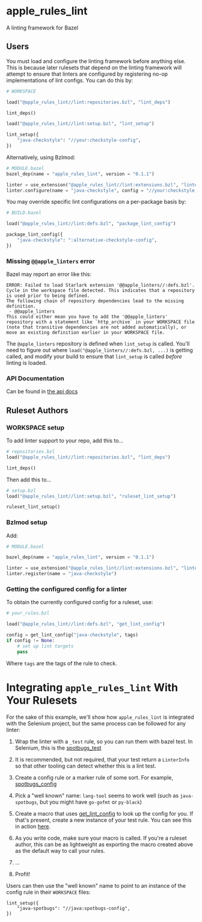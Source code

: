 # apple_rules_lint
A linting framework for Bazel

## Users

You must load and configure the linting framework before anything else.
This is because later rulesets that depend on the linting framework will
attempt to ensure that linters are configured by registering no-op
implementations of lint configs. You can do this by:

```py
# WORKSPACE

load("@apple_rules_lint//lint:repositories.bzl", "lint_deps")

lint_deps()

load("@apple_rules_lint//lint:setup.bzl", "lint_setup")

lint_setup({
    "java-checkstyle": "//your:checkstyle-config",
})
```

Alternatively, using Bzlmod:

```py
# MODULE.bazel
bazel_dep(name = "apple_rules_lint", version = "0.1.1")

linter = use_extension("@apple_rules_lint//lint:extensions.bzl", "linter")
linter.configure(name = "java-checkstyle", config = "//your:checkstyle-config")
```

You may override specific lint configurations on a per-package basis by:

```py
# BUILD.bazel

load("@apple_rules_lint//lint:defs.bzl", "package_lint_config")

package_lint_config({
    "java-checkstyle": ":alternative-checkstyle-config",
})
```

### Missing `@@apple_linters` error

Bazel may report an error like this:
```
ERROR: Failed to load Starlark extension '@@apple_linters//:defs.bzl'.
Cycle in the workspace file detected. This indicates that a repository is used prior to being defined.
The following chain of repository dependencies lead to the missing definition.
 - @@apple_linters
This could either mean you have to add the '@@apple_linters' repository with a statement like `http_archive` in your WORKSPACE file (note that transitive dependencies are not added automatically), or move an existing definition earlier in your WORKSPACE file.
```

The `@apple_linters` repository is defined when `lint_setup` is called. You'll need to figure out where `load("@apple_linters//:defs.bzl, ...)` is getting called, and modify your build to ensure that `lint_setup` is called _before_ linting is loaded.


### API Documentation

Can be found in [the api docs](api.md)

## Ruleset Authors

### WORKSPACE setup

To add linter support to your repo, add this to...

```py
# repositories.bzl
load("@apple_rules_lint//lint:repositories.bzl", "lint_deps")

lint_deps()
```

Then add this to...

```py
# setup.bzl
load("@apple_rules_lint//lint:setup.bzl", "ruleset_lint_setup")

ruleset_lint_setup()
```

### Bzlmod setup

Add:

```py
# MODULE.bazel

bazel_dep(name = "apple_rules_lint", version = "0.1.1")

linter = use_extension("@apple_rules_lint//lint:extensions.bzl", "linter")
linter.register(name = "java-checkstyle")
```

### Getting the configured config for a linter

To obtain the currently configured config for a ruleset, use:

```py
# your_rules.bzl

load("@apple_rules_lint//lint:defs.bzl", "get_lint_config")

config = get_lint_config("java-checkstyle", tags)
if config != None:
    # set up lint targets
    pass
```

Where `tags` are the tags of the rule to check.


# Integrating `apple_rules_lint` With Your Rulesets

For the sake of this example, we'll show how `apple_rules_lint` is
integrated with the Selenium project, but the same process can be
followed for any linter:

1. Wrap the linter with a `_test` rule, so you can run them with bazel
   test. In Selenium, this is the
   [spotbugs_test](https://github.com/SeleniumHQ/selenium/blob/selenium-4.0.0-beta-1/java/private/spotbugs.bzl)

2. It is recommended, but not required, that your test return a `LinterInfo`
   so that other tooling can detect whether this is a lint test.

3. Create a config rule or a marker rule of some sort. For example,
   [spotbugs_config](https://github.com/SeleniumHQ/selenium/blob/selenium-4.0.0-beta-1/java/private/spotbugs_config.bzl)

4. Pick a "well known" name: `lang-tool` seems to work well (such as
   `java-spotbugs`, but you might have `go-gofmt` or `py-black`)

5. Create a macro that uses
   [get_lint_config](./api.md#get_lint_config) to look up the config
   for you. If that's present, create a new instance of your test
   rule. You can see this in action
   [here](https://github.com/SeleniumHQ/selenium/blob/selenium-4.0.0-beta-1/java/private/library.bzl).

6. As you write code, make sure your macro is called. If you're a
   ruleset author, this can be as lightweight as exporting the macro created
   above as the default way to call your rules.

7. ...

8. Profit!

Users can then use the "well known" name to point to an instance of
the config rule in their `WORKSPACE` files:

```starlark
lint_setup({
    "java-spotbugs": "//java:spotbugs-config",
})
```
